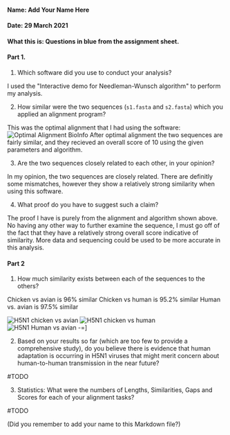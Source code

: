 #### Name: Add Your Name Here
#### Date: 29 March 2021
#### What this is: Questions in blue from the assignment sheet.

#### Part 1.


 1. Which software did you use to conduct your analysis?

I used the "Interactive demo for Needleman-Wunsch algorithm" to perform my analysis.

 2. How similar were the two sequences (`s1.fasta` and `s2.fasta`) which you applied an alignment program?

 This was the optimal alignment that I had using the software:
 ![Optimal Alignment BioInfo](https://user-images.githubusercontent.com/80183852/120245098-259efc00-c23a-11eb-87f4-f10a58f5f03d.JPG)
After optimal alignment the two sequences are fairly similar, and they recieved an overall score of 10 using the given parameters and algorithm.

 3. Are the two sequences closely related to each other, in your opinion?

 In my opinion, the two sequences are closely related. There are definitly some mismatches, however they show a relatively strong similarity when using this software.


 4. What proof do you have to suggest such a claim?


The proof I have is purely from the alignment and algorithm shown above. No having any other way to further examine the sequence, I must go off of the fact that they have a relatively strong overall score indicative of similarity. More data and sequencing could be used to be more accurate in this analysis.




#### Part 2
 1. How much similarity exists between each of the sequences to the others?

Chicken vs avian is 96% similar
Chicken vs human is 95.2% similar
Human vs. avian is 97.5% similar

![H5N1 chicken vs avian](https://user-images.githubusercontent.com/80183852/120261088-3153e800-c265-11eb-8e65-d7aaeba48f17.JPG)
![H5N1 chicken vs human](https://user-images.githubusercontent.com/80183852/120261090-31ec7e80-c265-11eb-9177-769f0d6ecbe9.JPG)
![H5N1 Human vs avian](https://user-images.githubusercontent.com/80183852/120261091-31ec7e80-c265-11eb-8d63-1c40a70ffc5e.JPG)
-=]



 2. Based on your results so far (which are too few to provide a comprehensive study), do you believe there is evidence that human adaptation is occurring in H5N1 viruses that might merit concern about human-to-human transmission in the near future?


#TODO

 3. Statistics: What were the numbers of Lengths, Similarities, Gaps and Scores for each of your alignment tasks?


#TODO




(Did you remember to add your name to this Markdown file?)
